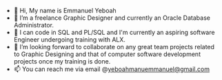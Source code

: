 - 👋 Hi, My name is Emmanuel Yeboah
- 👀 I’m a freelance Graphic Designer and currently an Oracle Database Administrator.
- 🌱 I can code in SQL and PL/SQL and I'm currently an aspiring software Engineer undergoing training with ALX.
- 💞️ I’m looking forward to collaborate on any great team projects related to Graphic Designing and that of computer software development projects once my training is done.
- 📫 You can reach me via email @yeboahmanuemmanuel@gmail.com

<!---
Stemmanuel95/Stemmanuel95 is a ✨ special ✨ repository because its `README.md` (this file) appears on your GitHub profile.
You can click the Preview link to take a look at your changes.
--->
